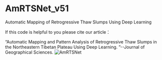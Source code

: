 # AmRTSNet_v51
Automatic Mapping of Retrogressive Thaw Slumps Using Deep Learning


If this code is helpful to you please cite our article：

“Automatic Mapping and Pattern Analysis of Retrogressive Thaw Slumps in
the Northeastern Tibetan Plateau Using Deep Learning. ”--Journal of Geographical Sciences.
![AmRTSNet](https://github.com/user-attachments/assets/50e41128-b664-4771-a436-5e541487925d)
